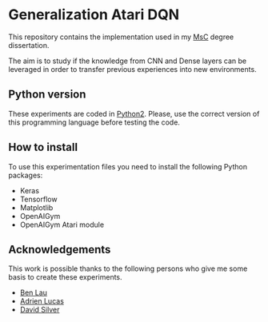 # Generalization Atari DQN
This repository contains the implementation used in my [MsC](https://www.ehu.eus/en/web/kisa/aurkezpena) degree dissertation.

The aim is to study if the knowledge from CNN and Dense layers can be leveraged in order to transfer previous experiences into new environments.

## Python version

These experiments are coded in [Python2](https://www.python.org/). Please, use the correct version of this programming language 
before testing the code.


## How to install
 
To use this experimentation files you need to install the following Python 
packages:

* Keras
* Tensorflow
* Matplotlib
* OpenAIGym
* OpenAIGym Atari module

## Acknowledgements

This work is possible thanks to the following persons who give me some basis to create these experiments.

* [Ben Lau](https://yanpanlau.github.io/2016/07/10/FlappyBird-Keras.html) 
* [Adrien Lucas](https://becominghuman.ai/lets-build-an-atari-ai-part-1-dqn-df57e8ff3b26)
* [David Silver](http://www0.cs.ucl.ac.uk/staff/d.silver/web/Teaching.html)